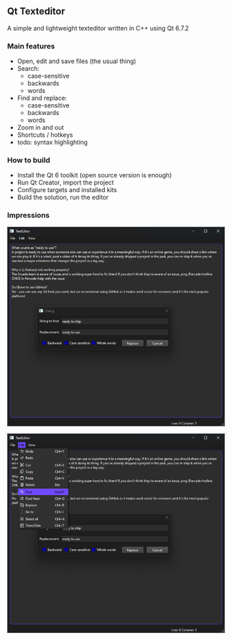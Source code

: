 ## Qt Texteditor
A simple and lightweight texteditor written in C++ using Qt 6.7.2

### Main features
- Open, edit and save files (the usual thing)
- Search:
    - case-sensitive
    - backwards
    - words
- Find and replace:
    - case-sensitive
    - backwards
    - words
- Zoom in and out
- Shortcuts / hotkeys
- todo: syntax highlighting

### How to build
- Install the Qt 6 toolkit (open source version is enough)
- Run Qt Creator, import the project
- Configure targets and installed kits
- Build the solution, run the editor

### Impressions
![Find and replace](screenshot-1.png)

![Titlebar menu](screenshot-2.png)